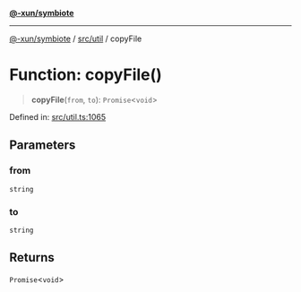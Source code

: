 [**@-xun/symbiote**](../../../README.md)

***

[@-xun/symbiote](../../../README.md) / [src/util](../README.md) / copyFile

# Function: copyFile()

> **copyFile**(`from`, `to`): `Promise`\<`void`\>

Defined in: [src/util.ts:1065](https://github.com/Xunnamius/symbiote/blob/b4ce62825fc0ab0648e371a38e522f8ee71b6ea1/src/util.ts#L1065)

## Parameters

### from

`string`

### to

`string`

## Returns

`Promise`\<`void`\>
